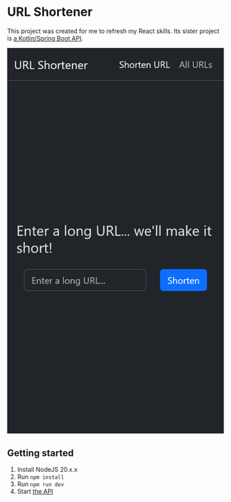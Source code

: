 # URL Shortener

This project was created for me to refresh my React skills. Its sister project is [a Kotlin/Spring Boot API](https://github.com/un1r8okq/url-shortener-api).

![a screenshot of the application](screenshot.png)

## Getting started

1. Install NodeJS 20.x.x
2. Run `npm install`
3. Run `npm run dev`
4. Start [the API](https://github.com/un1r8okq/url-shortener-api)
